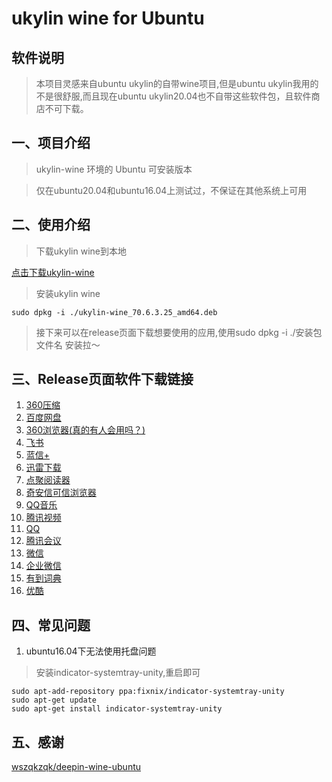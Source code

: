 # ukylin wine for Ubuntu

## 软件说明
> 本项目灵感来自ubuntu ukylin的自带wine项目,但是ubuntu ukylin我用的不是很舒服,而且现在ubuntu ukylin20.04也不自带这些软件包，且软件商店不可下载。

## 一、项目介绍
> ukylin-wine 环境的 Ubuntu 可安装版本

> 仅在ubuntu20.04和ubuntu16.04上测试过，不保证在其他系统上可用

## 二、使用介绍
> 下载ukylin wine到本地

[点击下载ukylin-wine](https://github.com/duanzhichao/ukylin-wine-ubuntu/releases/download/%E8%BD%AF%E4%BB%B6/ukylin-wine_70.6.3.25_amd64.deb)
> 安装ukylin wine
```
sudo dpkg -i ./ukylin-wine_70.6.3.25_amd64.deb
```
> 接下来可以在release页面下载想要使用的应用,使用sudo dpkg -i ./安装包文件名 安装拉～

## 三、Release页面软件下载链接
1. [360压缩](https://github.com/duanzhichao/ukylin-wine-ubuntu/releases/download/%E8%BD%AF%E4%BB%B6/360zip_1.0.0.1010_amd64.deb)
2. [百度网盘](https://github.com/duanzhichao/ukylin-wine-ubuntu/releases/download/%E8%BD%AF%E4%BB%B6/baidunetdisk_3.5.0_amd64.deb)
3. [360浏览器(真的有人会用吗？)](https://github.com/duanzhichao/ukylin-wine-ubuntu/releases/download/%E8%BD%AF%E4%BB%B6/browser360-cn-stable_12.2.1070.0-1_amd64.deb)
4. [飞书](https://github.com/duanzhichao/ukylin-wine-ubuntu/releases/download/%E8%BD%AF%E4%BB%B6/bytedance-feishu-stable_4.8.0-52_amd64.deb)
5. [蓝信+](https://github.com/duanzhichao/ukylin-wine-ubuntu/releases/download/%E8%BD%AF%E4%BB%B6/cn.lanxin_7.9.14.600772_amd64.deb)
6. [迅雷下载](https://github.com/duanzhichao/ukylin-wine-ubuntu/releases/download/%E8%BD%AF%E4%BB%B6/com.xunlei.download_1.0.0.1_amd64.deb)
7. [点聚阅读器](https://github.com/duanzhichao/ukylin-wine-ubuntu/releases/download/%E8%BD%AF%E4%BB%B6/dianjureader_20.0916-3.0_amd64.deb)
8. [奇安信可信浏览器](https://github.com/duanzhichao/ukylin-wine-ubuntu/releases/download/%E8%BD%AF%E4%BB%B6/qaxbrowser-safe-stable_1.0.1969.2-1_amd64.deb)
9. [QQ音乐](https://github.com/duanzhichao/ukylin-wine-ubuntu/releases/download/%E8%BD%AF%E4%BB%B6/qqmusic_1.0.8_amd64.deb)
10. [腾讯视频](https://github.com/duanzhichao/ukylin-wine-ubuntu/releases/download/%E8%BD%AF%E4%BB%B6/tenvideo-universal_1.0.10_amd64.deb)
11. [QQ](https://github.com/duanzhichao/ukylin-wine-ubuntu/releases/download/%E8%BD%AF%E4%BB%B6/ukylin-qq_1.0_amd64.deb)
12. [腾讯会议](https://github.com/duanzhichao/ukylin-wine-ubuntu/releases/download/%E8%BD%AF%E4%BB%B6/ukylin-TencentMeeting_1.0_amd64.deb)
13. [微信](https://github.com/duanzhichao/ukylin-wine-ubuntu/releases/download/%E8%BD%AF%E4%BB%B6/ukylin-wechat_3.0.0_amd64.deb)
14. [企业微信](https://github.com/duanzhichao/ukylin-wine-ubuntu/releases/download/%E8%BD%AF%E4%BB%B6/wxwork_1.0_amd64.deb)
15. [有到词典](https://github.com/duanzhichao/ukylin-wine-ubuntu/releases/download/%E8%BD%AF%E4%BB%B6/youdao-dict_6.0.0-0.ubuntu_amd64.deb)
16. [优酷](https://github.com/duanzhichao/ukylin-wine-ubuntu/releases/download/%E8%BD%AF%E4%BB%B6/youku-app_1.0.0_amd64.deb)

## 四、常见问题
1. ubuntu16.04下无法使用托盘问题
> 安装indicator-systemtray-unity,重启即可
```
sudo apt-add-repository ppa:fixnix/indicator-systemtray-unity
sudo apt-get update
sudo apt-get install indicator-systemtray-unity
```
## 五、感谢
[wszqkzqk/deepin-wine-ubuntu](https://github.com/duanzhichao/deepin-wine-ubuntu/)
